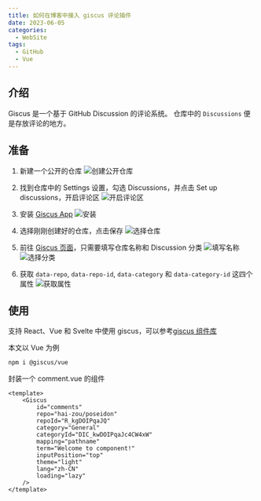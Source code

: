 ```yaml
---
title: 如何在博客中接入 giscus 评论插件
date: 2023-06-05
categories: 
  - WebSite
tags:
  - GitHub
  - Vue
---
```


## 介绍

Giscus 是一个基于 GitHub Discussion 的评论系统。
仓库中的 `Discussions` 便是存放评论的地方。

## 准备

1. 新建一个公开的仓库
   ![创建公开仓库](https://image.luckyzh.cn/images/giscus_1.webp)

2. 找到仓库中的 Settings 设置，勾选 Discussions，并点击 Set up discussions，开启评论区
   ![开启评论区](https://image.luckyzh.cn/images/giscus_2.webp)

3. 安装 [Giscus App](https://github.com/apps/giscus)
   ![安装](https://image.luckyzh.cn/images/giscus_3.webp)

4. 选择刚刚创建好的仓库，点击保存
   ![选择仓库](https://image.luckyzh.cn/images/giscus_4.webp)

5. 前往 [Giscus 页面](https://giscus.app/zh-CN)，只需要填写仓库名称和 Discussion 分类
   ![填写名称](https://image.luckyzh.cn/images/giscus_5.webp)
   ![选择分类](https://image.luckyzh.cn/images/giscus_6.webp)

6. 获取 `data-repo`, `data-repo-id`, `data-category` 和 `data-category-id` 这四个属性
   ![获取属性](https://image.luckyzh.cn/images/giscus_7.webp)

## 使用

支持 React、Vue 和 Svelte 中使用 giscus，可以参考[giscus 组件库](https://github.com/giscus/giscus-component)

本文以 Vue 为例

```bash
npm i @giscus/vue
```

封装一个 comment.vue 的组件

```vue
<template>
    <Giscus
        id="comments"
        repo="hai-zou/poseidon"
        repoId="R_kgDOIPqaJQ"
        category="General"
        categoryId="DIC_kwDOIPqaJc4CW4xW"
        mapping="pathname"
        term="Welcome to component!"
        inputPosition="top"
        theme="light"
        lang="zh-CN"
        loading="lazy"
    />
</template>
```
